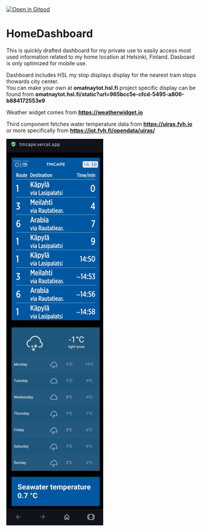 [![Open in Gitpod](https://gitpod.io/button/open-in-gitpod.svg)](https://gitpod.io/#https://github.com/ristoxxx/ristoxxx.github.io)

# HomeDashboard
 
This is quickly drafted dashboard for my private use to easily access most used information related to my home location at Helsinki, Finland.
Dasboard is only optimized for mobile use.

Dashboard includes HSL my stop displays display for the nearest tram stops thowards city center.  
You can make your own at **omatnaytot.hsl.fi**
project specific display can be found from **omatnaytot.hsl.fi/static?url=965bcc5e-cfcd-5495-a806-b884172553e9**

Weather widget comes from **https://weatherwidget.io**

Third component fetches water temperature data from **https://uiras.fvh.io** or more specifically from **https://iot.fvh.fi/opendata/uiras/**

![alt text](dashboard.jpeg)